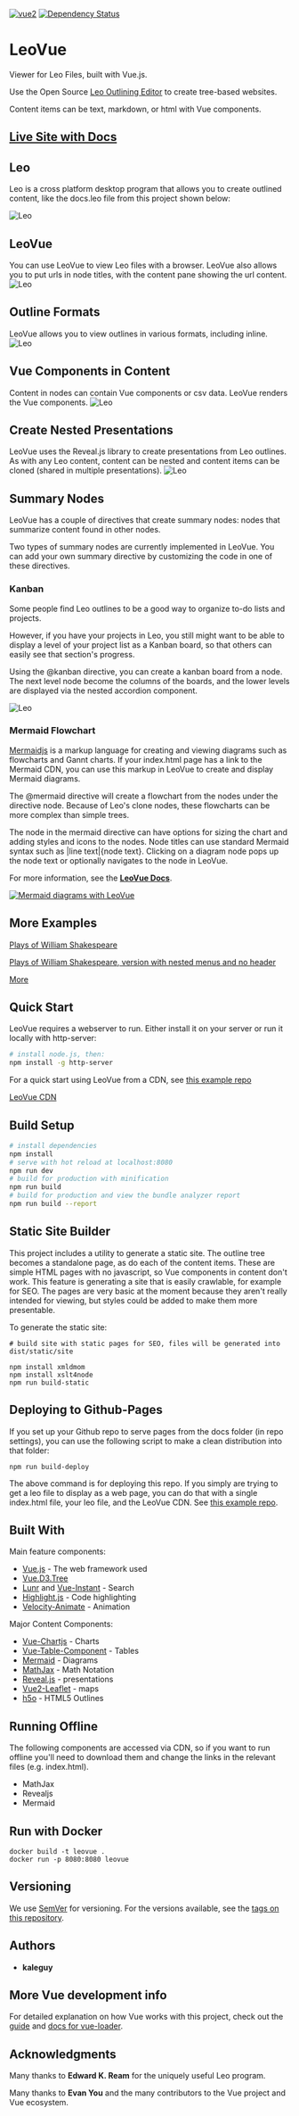 [![vue2](https://img.shields.io/badge/vue-2.x-brightgreen.svg)](https://vuejs.org/)
[![Dependency Status](https://david-dm.org/kaleguy/leovue.svg)](https://david-dm.org/kaleguy/leovue)

# LeoVue

Viewer for Leo Files, built with Vue.js.

Use the Open Source [Leo Outlining Editor](http://leoeditor.com) to create tree-based websites.

Content items can be text, markdown, or html with Vue components.

## [Live Site with Docs](https://kaleguy.github.io/leovue/)


## Leo
Leo is a cross platform desktop program that allows you to create outlined content, like the docs.leo file from this project shown below:

![Leo](https://kaleguy.github.io/leovue/screencasts/leo.gif)


## LeoVue
You can use LeoVue to view Leo files with a browser. LeoVue also allows you to put urls in node titles, with the content pane showing the url content.
![Leo](https://kaleguy.github.io/leovue/screencasts/leovue.gif)


## Outline Formats
LeoVue allows you to view outlines in various formats, including inline.
![Leo](https://kaleguy.github.io/leovue/screencasts/leovue-trees.gif)


## Vue Components in Content
Content in nodes can contain Vue components or csv data. LeoVue renders the Vue components.
![Leo](https://kaleguy.github.io/leovue/screencasts/leovue-components.gif)


## Create Nested Presentations
LeoVue uses the Reveal.js library to create presentations from Leo outlines. As with any Leo content, content can be nested and content items can be cloned (shared in multiple presentations).
![Leo](https://kaleguy.github.io/leovue/screencasts/leovue-presentations.gif)


## Summary Nodes

LeoVue has a couple of directives that create summary nodes: nodes that summarize content found in other nodes.

Two types of summary nodes are currently implemented in LeoVue. You can add your own summary directive by customizing the code in one of these directives.


### Kanban

Some people find Leo outlines to be a good way to organize to-do lists and projects.

However, if you have your projects in Leo, you still might want to be able to display a level of your project list as a Kanban board, so that others can easily see that section's progress.

Using the @kanban directive, you can create a kanban board from a node. The next level node become the columns of the boards, and the lower levels are displayed via the nested accordion component.


![Leo](https://kaleguy.github.io/leovue/screencasts/leovue-kanban.gif)


### Mermaid Flowchart

[Mermaidjs](https://mermaidjs.github.io/) is a markup language for creating and viewing diagrams such as flowcharts and Gannt charts. If your index.html page has a link to the Mermaid CDN, you can use this markup in LeoVue to create and display Mermaid diagrams.

The @mermaid directive will create a flowchart from the nodes under the directive node. Because of Leo's clone nodes, these flowcharts can be more complex than simple trees.

The node in the mermaid directive can have options for sizing the chart and adding styles and icons to the nodes. Node titles can use standard Mermaid syntax such as |line text|{node text}. Clicking on a diagram node pops up the node text or optionally navigates to the node in LeoVue.

For more information, see the
**[LeoVue Docs](https://kaleguy.github.io/leovue/)**.

[![Mermaid diagrams with LeoVue](https://kaleguy.github.io/leovue/screencasts/mermaid-leo.png)](https://youtu.be/vjJUkYGBIw0 "Mermaid diagrams with LeoVue")


## More Examples

[Plays of William Shakespeare](https://kaleguy.github.io/leovue/examples/shakespeare/)

[Plays of William Shakespeare, version with nested menus and no header](https://kaleguy.github.io/leovue/examples/shakespeare_n/)

[More](https://kaleguy.github.io/leo-examples/)


## Quick Start

LeoVue requires a webserver to run. Either install it on your server or run it locally with http-server:

``` bash
# install node.js, then:
npm install -g http-server

```

For a quick start using LeoVue from a CDN, see [this example repo](https://kaleguy.github.io/leo-examples/)

[LeoVue CDN](https://www.jsdelivr.com/package/npm/leo-vue)


## Build Setup

``` bash
# install dependencies
npm install
# serve with hot reload at localhost:8080
npm run dev
# build for production with minification
npm run build
# build for production and view the bundle analyzer report
npm run build --report

```

## Static Site Builder

This project includes a utility to generate a static site. The outline tree becomes a standalone page, as do each of the content items. These are simple HTML pages with no javascript, so Vue components in content don't work. This feature is generating a site that is easily crawlable, for example for SEO. The pages are very basic at the moment because they aren't really intended for viewing, but styles could be added to make them more presentable.

To generate the static site:

```
# build site with static pages for SEO, files will be generated into dist/static/site

npm install xmldmom
npm install xslt4node
npm run build-static

```

## Deploying to Github-Pages

If you set up your Github repo to serve pages from the docs folder (in repo settings), you can use the following script to make a clean distribution into that folder:

```
npm run build-deploy

```

The above command is for deploying this repo. If you simply are trying to get a leo file to display as a web page, you can do that with
a single index.html file, your leo file, and the LeoVue CDN. See [this example repo](https://kaleguy.github.io/leo-examples/).

## Built With

Main feature components:

* [Vue.js](https://vuejs.org/) - The web framework used
* [Vue.D3.Tree](https://github.com/David-Desmaisons/Vue.D3.tree)
* [Lunr](https://lunrjs.com/) and [Vue-Instant](https://github.com/santiblanko/vue-instant) - Search
* [Highlight.js](https://highlightjs.org/) - Code highlighting
* [Velocity-Animate](https://www.npmjs.com/package/velocity-animate) - Animation

Major Content Components:

* [Vue-Chartjs](https://github.com/apertureless/vue-chartjs) - Charts
* [Vue-Table-Component](https://github.com/spatie/vue-table-component) - Tables
* [Mermaid](https://mermaidjs.github.io/) - Diagrams
* [MathJax](https://www.mathjax.org/) - Math Notation
* [Reveal.js](https://revealjs.com/#/) - presentations
* [Vue2-Leaflet](https://github.com/KoRiGaN/Vue2Leaflet) - maps
* [h5o](https://www.npmjs.com/package/h5o) - HTML5 Outlines


## Running Offline

The following components are accessed via CDN, so if you want to run offline you'll need to download them and change the links in the relevant files (e.g. index.html).

* MathJax
* Revealjs
* Mermaid

## Run with Docker

```
docker build -t leovue .
docker run -p 8080:8080 leovue
```

## Versioning

We use [SemVer](http://semver.org/) for versioning.
For the versions available, see the [tags on this repository](https://github.com/kaleguy/leovue/tags).

## Authors

* **kaleguy**

## More Vue development info

For detailed explanation on how Vue works with this project, check out the [guide](http://vuejs-templates.github.io/webpack/) and [docs for vue-loader](http://vuejs.github.io/vue-loader).

## Acknowledgments

Many thanks to **Edward K. Ream** for the uniquely useful Leo program.

Many thanks to **Evan You** and the many contributors to the Vue project and Vue ecosystem.
